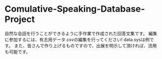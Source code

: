 # Comulative-Speaking-Database-Project
自然な会話を行うことができるように手作業で作成された回答文集です。
編集に参加するには、有志用データ.csvの編集を行ってください!
data.sysは例です。
また、皆さんで作り上げるものですので、出展を明示して頂ければ、流用も可能です。

